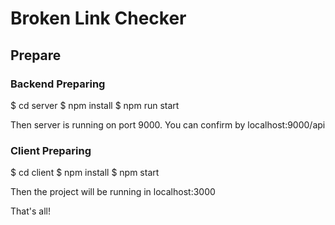 # Broken Link Checker

## Prepare

### Backend Preparing

$ cd server
$ npm install
$ npm run start

Then server is running on port 9000.
You can confirm by localhost:9000/api

### Client Preparing

$ cd client
$ npm install
$ npm start

Then the project will be running in localhost:3000

That's all!
